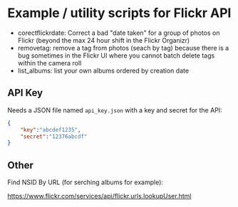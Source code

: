 # Example / utility scripts for Flickr API

- corectflickrdate:  Correct a bad "date taken" for a group of photos on Flickr (beyond the max 24 hour shift in the Flickr Organizr)
- removetag: remove a tag from photos (seach by tag) because there is a bug sometimes in the Flickr UI where you cannot batch delete tags within the camera roll
- list_albums: list your own albums ordered by creation date

## API Key

Needs a JSON file named `api_key.json` with a key and secret for the API:

```json
{
    "key":"abcdef1235",
    "secret":"12376abcdf"
}
```

## Other

Find NSID By URL (for serching albums for example):

https://www.flickr.com/services/api/flickr.urls.lookupUser.html